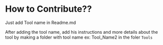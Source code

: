 # How to Contribute??

Just add Tool name in Readme.md

After adding the tool name, add his instructions and more details about the tool by making a folder with tool name ex: Tool_Name2 in the foler `Tools`
